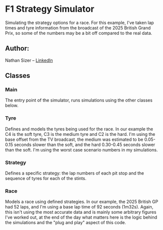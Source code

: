 # F1 Strategy Simulator

Simulating the strategy options for a race. For this example, I've taken lap times and tyre information from the broadcast of the 2025 British Grand Prix, so some of the numbers may be a bit off compared to the real data. 

## Author:
Nathan Sizer – [LinkedIn](https://www.linkedin.com/in/nathan-sizer)

## Classes

### Main

The entry point of the simulator, runs simulations using the other classes below.

### Tyre

Defines and models the tyres being used for the race. In our example the C4 is the soft tyre, C3 is the medium tyre and C2 is the hard. I'm using the base offset from the TV broadcast, the medium was estimated to be 0.05-0.15 seconds slower than the soft, and the hard 0.30-0.45 seconds slower than the soft. I'm using the worst case scenario numbers in my simulations.

### Strategy

Defines a specific strategy: the lap numbers of each pit stop and the sequence of tyres for each of the stints.

### Race

Models a race using defined strategies. In our example, the 2025 British GP had 52 laps, and I'm using a base lap time of 92 seconds (1m32s). Again, this isn't using the most accurate data and is mainly some arbitrary figures I've worked out, at the end of the day what matters here is the logic behind the simulations and the "plug and play" aspect of this code.

 
